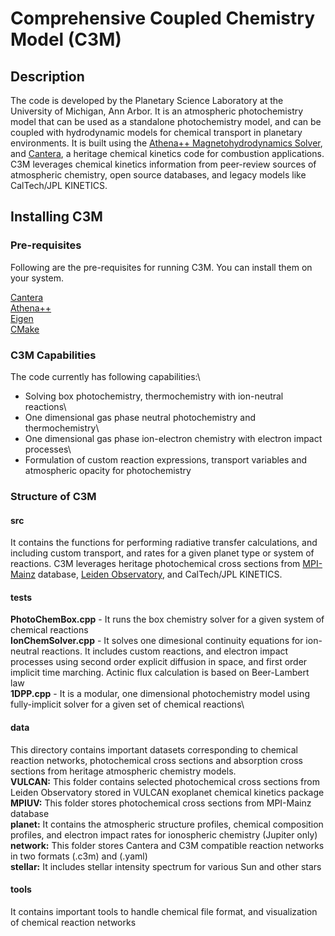 # Comprehensive Coupled Chemistry Model (C3M)

## Description
The code is developed by the Planetary Science Laboratory at the University of Michigan, Ann Arbor. It is an atmospheric photochemistry model that can be used as a standalone photochemistry model,
and can be coupled with hydrodynamic models for chemical transport in planetary environments. It is built using the [Athena++ Magnetohydrodynamics Solver](https://github.com/PrincetonUniversity/athena), and [Cantera](https://cantera.org/), a heritage chemical kinetics code for combustion applications. C3M leverages chemical kinetics information from peer-review sources of atmospheric chemistry, open source databases, and legacy models like CalTech/JPL KINETICS.

## Installing C3M

### Pre-requisites
Following are the pre-requisites for running C3M. You can install them on your system.

[Cantera](https://cantera.org/)\
[Athena++](https://github.com/PrincetonUniversity/athena)\
[Eigen](https://eigen.tuxfamily.org/index.php?title=Main_Page)\
[CMake](https://cmake.org/)


### C3M Capabilities

The code currently has following capabilities:\

* Solving box photochemistry, thermochemistry with ion-neutral reactions\
* One dimensional gas phase neutral photochemistry and thermochemistry\
* One dimensional gas phase ion-electron chemistry with electron impact processes\
* Formulation of custom reaction expressions, transport variables and atmospheric opacity for photochemistry


### Structure of C3M
#### src

It contains the functions for performing radiative transfer calculations, and including custom transport, and rates for a given planet type or system of reactions. C3M leverages heritage photochemical cross sections from [MPI-Mainz](https://uv-vis-spectral-atlas-mainz.org/uvvis/cross_sections/Sulfur%20compounds/Inorganic%20S-compounds/S3.spc) database, [Leiden Observatory](https://home.strw.leidenuniv.nl/~ewine/photo/), and CalTech/JPL KINETICS.

#### tests

**PhotoChemBox.cpp** - It runs the box chemistry solver for a given system of chemical reactions\
**IonChemSolver.cpp** - It solves one dimesional continuity equations for ion-neutral reactions. It includes custom reactions, and electron impact processes using second order explicit diffusion in space, and first order implicit time marching. Actinic flux calculation is based on Beer-Lambert law\
**1DPP.cpp** - It is a modular, one dimensional photochemistry model using fully-implicit solver for a given set of chemical reactions\

#### data

This directory contains important datasets corresponding to chemical reaction networks, photochemical cross sections and absorption cross sections from heritage atmospheric chemistry models.\
**VULCAN:** This folder contains selected photochemical cross sections from Leiden Observatory stored in VULCAN exoplanet chemical kinetics package\
**MPIUV:** This folder stores photochemical cross sections from MPI-Mainz database\
**planet:** It contains the atmospheric structure profiles, chemical composition profiles, and electron impact rates for ionospheric chemistry (Jupiter only)\
**network:** This folder stores Cantera and C3M compatible reaction networks in two formats (.c3m) and (.yaml)\
**stellar:** It includes stellar intensity spectrum for various Sun and other stars

#### tools

It contains important tools to handle chemical file format, and visualization of chemical reaction networks
